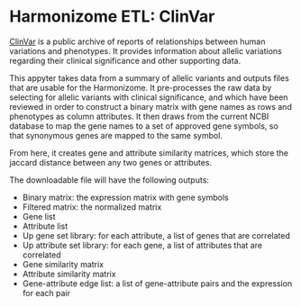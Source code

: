 # Harmonizome ETL: ClinVar

[ClinVar](https://www.ncbi.nlm.nih.gov/clinvar/) is a public archive of reports of relationships between human variations and phenotypes. It provides information about allelic variations regarding their clinical significance and other supporting data.

This appyter takes data from a summary of allelic variants and outputs files that are usable for the Harmonizome. It pre-processes the raw data by selecting for allelic variants with clinical significance, and which have been reviewed in order to construct a binary matrix with gene names as rows and phenotypes as column attributes. It then draws from the current NCBI database to map the gene names to a set of approved gene symbols, so that synonymous genes are mapped to the same symbol. 

From here, it creates gene and attribute similarity matrices, which store the jaccard distance between any two genes or attributes. 

The downloadable file will have the following outputs:
* Binary matrix: the expression matrix with gene symbols
* Filtered matrix: the normalized matrix
* Gene list
* Attribute list 
* Up gene set library: for each attribute, a list of genes that are correlated
* Up attribute set library: for each gene, a list of attributes that are correlated
* Gene similarity matrix
* Attribute similarity matrix
* Gene-attribute edge list: a list of gene-attribute pairs and the expression for each pair 
